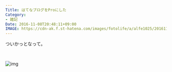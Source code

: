 ```yaml
---
Title: はてなブログをProにした
Category:
- 雑記
Date: 2016-11-08T20:48:11+09:00
IMAGE: https://cdn-ak.f.st-hatena.com/images/fotolife/a/alfe1025/20161108/20161108204652.png
---
```



ついかっとなって。

 

![img](https://cdn-ak.f.st-hatena.com/images/fotolife/a/alfe1025/20161108/20161108204652.png)

 
